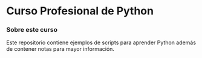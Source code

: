 # Curso Profesional de Python

### Sobre este curso
Este repositorio contiene ejemplos de scripts para aprender Python además de contener notas para mayor información.